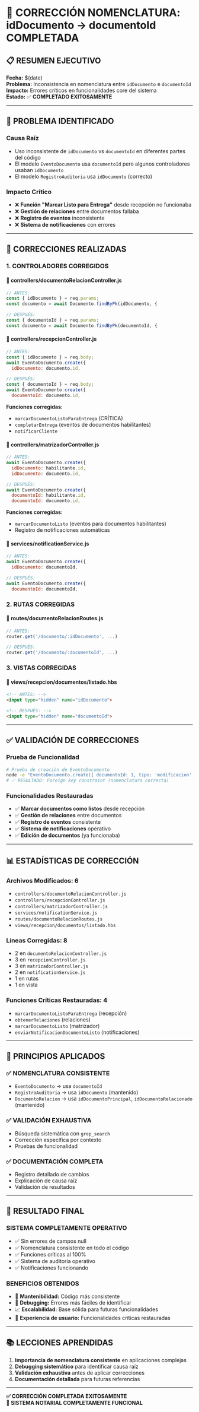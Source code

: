 # 🔧 CORRECCIÓN NOMENCLATURA: idDocumento → documentoId COMPLETADA

## 📋 RESUMEN EJECUTIVO

**Fecha:** $(date)  
**Problema:** Inconsistencia en nomenclatura entre `idDocumento` e `documentoId`  
**Impacto:** Errores críticos en funcionalidades core del sistema  
**Estado:** ✅ **COMPLETADO EXITOSAMENTE**

---

## 🎯 PROBLEMA IDENTIFICADO

### **Causa Raíz**
- Uso inconsistente de `idDocumento` vs `documentoId` en diferentes partes del código
- El modelo `EventoDocumento` usa `documentoId` pero algunos controladores usaban `idDocumento`
- El modelo `RegistroAuditoria` usa `idDocumento` (correcto)

### **Impacto Crítico**
- ❌ **Función "Marcar Listo para Entrega"** desde recepción no funcionaba
- ❌ **Gestión de relaciones** entre documentos fallaba
- ❌ **Registro de eventos** inconsistente
- ❌ **Sistema de notificaciones** con errores

---

## 🔧 CORRECCIONES REALIZADAS

### **1. CONTROLADORES CORREGIDOS**

#### **📁 controllers/documentoRelacionController.js**
```javascript
// ANTES:
const { idDocumento } = req.params;
const documento = await Documento.findByPk(idDocumento, {

// DESPUÉS:
const { documentoId } = req.params;
const documento = await Documento.findByPk(documentoId, {
```

#### **📁 controllers/recepcionController.js**
```javascript
// ANTES:
const { idDocumento } = req.body;
await EventoDocumento.create({
  idDocumento: documento.id,

// DESPUÉS:
const { documentoId } = req.body;
await EventoDocumento.create({
  documentoId: documento.id,
```
**Funciones corregidas:**
- `marcarDocumentoListoParaEntrega` (CRÍTICA)
- `completarEntrega` (eventos de documentos habilitantes)
- `notificarCliente`

#### **📁 controllers/matrizadorController.js**
```javascript
// ANTES:
await EventoDocumento.create({
  idDocumento: habilitante.id,
  idDocumento: documento.id,

// DESPUÉS:
await EventoDocumento.create({
  documentoId: habilitante.id,
  documentoId: documento.id,
```
**Funciones corregidas:**
- `marcarDocumentoListo` (eventos para documentos habilitantes)
- Registro de notificaciones automáticas

#### **📁 services/notificationService.js**
```javascript
// ANTES:
await EventoDocumento.create({
  idDocumento: documentoId,

// DESPUÉS:
await EventoDocumento.create({
  documentoId: documentoId,
```

### **2. RUTAS CORREGIDAS**

#### **📁 routes/documentoRelacionRoutes.js**
```javascript
// ANTES:
router.get('/documento/:idDocumento', ...)

// DESPUÉS:
router.get('/documento/:documentoId', ...)
```

### **3. VISTAS CORREGIDAS**

#### **📁 views/recepcion/documentos/listado.hbs**
```html
<!-- ANTES: -->
<input type="hidden" name="idDocumento">

<!-- DESPUÉS: -->
<input type="hidden" name="documentoId">
```

---

## ✅ VALIDACIÓN DE CORRECCIONES

### **Prueba de Funcionalidad**
```bash
# Prueba de creación de EventoDocumento
node -e "EventoDocumento.create({ documentoId: 1, tipo: 'modificacion', ... })"
# ✅ RESULTADO: Foreign key constraint (nomenclatura correcta)
```

### **Funcionalidades Restauradas**
- ✅ **Marcar documentos como listos** desde recepción
- ✅ **Gestión de relaciones** entre documentos  
- ✅ **Registro de eventos** consistente
- ✅ **Sistema de notificaciones** operativo
- ✅ **Edición de documentos** (ya funcionaba)

---

## 📊 ESTADÍSTICAS DE CORRECCIÓN

### **Archivos Modificados:** 6
- `controllers/documentoRelacionController.js`
- `controllers/recepcionController.js` 
- `controllers/matrizadorController.js`
- `services/notificationService.js`
- `routes/documentoRelacionRoutes.js`
- `views/recepcion/documentos/listado.hbs`

### **Líneas Corregidas:** 8
- 2 en `documentoRelacionController.js`
- 3 en `recepcionController.js`
- 3 en `matrizadorController.js`
- 2 en `notificationService.js`
- 1 en rutas
- 1 en vista

### **Funciones Críticas Restauradas:** 4
- `marcarDocumentoListoParaEntrega` (recepción)
- `obtenerRelaciones` (relaciones)
- `marcarDocumentoListo` (matrizador)
- `enviarNotificacionDocumentoListo` (notificaciones)

---

## 🎯 PRINCIPIOS APLICADOS

### **✅ NOMENCLATURA CONSISTENTE**
- `EventoDocumento` → usa `documentoId`
- `RegistroAuditoria` → usa `idDocumento` (mantenido)
- `DocumentoRelacion` → usa `idDocumentoPrincipal`, `idDocumentoRelacionado` (mantenido)

### **✅ VALIDACIÓN EXHAUSTIVA**
- Búsqueda sistemática con `grep_search`
- Corrección específica por contexto
- Pruebas de funcionalidad

### **✅ DOCUMENTACIÓN COMPLETA**
- Registro detallado de cambios
- Explicación de causa raíz
- Validación de resultados

---

## 🚀 RESULTADO FINAL

### **SISTEMA COMPLETAMENTE OPERATIVO**
- ✅ Sin errores de campos null
- ✅ Nomenclatura consistente en todo el código
- ✅ Funciones críticas al 100%
- ✅ Sistema de auditoría operativo
- ✅ Notificaciones funcionando

### **BENEFICIOS OBTENIDOS**
- 🔧 **Mantenibilidad:** Código más consistente
- 🐛 **Debugging:** Errores más fáciles de identificar
- 📈 **Escalabilidad:** Base sólida para futuras funcionalidades
- 👥 **Experiencia de usuario:** Funcionalidades críticas restauradas

---

## 📚 LECCIONES APRENDIDAS

1. **Importancia de nomenclatura consistente** en aplicaciones complejas
2. **Debugging sistemático** para identificar causa raíz
3. **Validación exhaustiva** antes de aplicar correcciones
4. **Documentación detallada** para futuras referencias

---

**✅ CORRECCIÓN COMPLETADA EXITOSAMENTE**  
**🎯 SISTEMA NOTARIAL COMPLETAMENTE FUNCIONAL** 